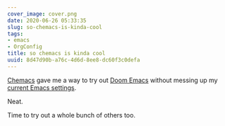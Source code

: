 ```yaml
---
cover_image: cover.png
date: 2020-06-26 05:33:35
slug: so-chemacs-is-kinda-cool
tags:
- emacs
- OrgConfig
title: so chemacs is kinda cool
uuid: 8d47d90b-a76c-4d6d-8ee8-dc60f3c0defa
---
```


[Chemacs]: https://github.com/plexus/chemacs
[Doom Emacs]: https://github.com/hlissner/doom-emacs
[current Emacs settings]: /config/emacs

[Chemacs][] gave me a way to try out [Doom Emacs][] without messing up my [current Emacs settings][].

Neat.

Time to try out a whole bunch of others too.